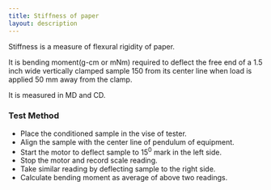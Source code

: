 ```yaml
---
title: Stiffness of paper
layout: description
---
```


Stiffness is a measure of flexural rigidity of paper.  

It is bending moment(g-cm or mNm) required to deflect the free end of a 1.5 inch wide vertically clamped sample 150 from its center line when
load is applied 50 mm away from the clamp.  

It is measured in MD and CD.
### Test Method
- Place the conditioned sample in the vise of tester.
- Align the sample with the center line of pendulum of equipment.
- Start the  motor to deflect sample to 15<sup>0</sup> mark in the left side.
- Stop the motor and record scale reading.
- Take similar reading by deflecting sample to the right side.
- Calculate bending moment as average of above two readings.